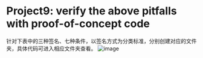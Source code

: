 # Project9: verify the above pitfalls with proof-of-concept code


针对下表中的三种签名、七种条件，以签名方式为分类标准，分别创建对应的文件夹，具体代码可进入相应文件夹查看。
![image](https://user-images.githubusercontent.com/105582476/180725251-ee1de391-029b-442b-8d09-7d5980a719ed.png)
